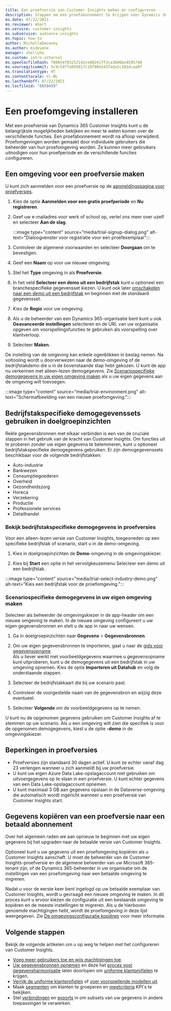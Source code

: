 ```yaml
---
title: Een proefversie van Customer Insights maken en configureren
description: Stappen om een proefabonnement te krijgen voor Dynamics 365 Customer Insights en het te configureren.
ms.date: 07/22/2021
ms.reviewer: mhart
ms.service: customer-insights
ms.subservice: audience-insights
ms.topic: how-to
author: MichelleDevaney
ms.author: midevane
manager: shellyha
ms.custom: intro-internal
ms.openlocfilehash: f80654f03252142ce08241ff3ca3606be4595740
ms.sourcegitcommit: 5c9c54ffe045017c19f0042437ada2c101dcaa0f
ms.translationtype: HT
ms.contentlocale: nl-NL
ms.lasthandoff: 07/22/2021
ms.locfileid: "6650459"
---
```

# <a name="set-up-a-trial-environment"></a>Een proefomgeving installeren 

Met een proefversie van Dynamics 365 Customer Insights kunt u de belangrijkste mogelijkheden bekijken en meer te weten komen over de verschillende functies. Een proefabonnement wordt na afloop verwijderd. Proefomgevingen worden gemaakt door individuele gebruikers die beheerder van hun proefomgeving worden. Ze kunnen meer gebruikers uitnodigen voor hun proefperiode en de verschillende functies configureren.

## <a name="create-a-trial-environment"></a>Een omgeving voor een proefversie maken

U kunt zich aanmelden voor een proefversie op de [aanmeldingspagina voor proefversies](https://dynamics.microsoft.com/get-started/free-trial/?appname=customerinsights). 

1. Kies de optie **Aanmelden voor een gratis proefperiode** en **Nu registreren**.

1. Geef uw e-mailadres voor werk of school op, vertel ons meer over uzelf en selecteer **Aan de slag**.

   :::image type="content" source="media/trial-signup-dialog.png" alt-text="Dialoogvenster voor registratie voor een proefexemplaar":::

1. Controleer de algemene voorwaarden en selecteer **Doorgaan** om te bevestigen.

1. Geef een **Naam** op voor uw nieuwe omgeving. 

1. Stel het **Type** omgeving in als **Proefversie**.

1. In het veld **Selecteer een demo uit een bedrijfstak** kunt u optioneel een branchespecifieke gegevensset kiezen. U kunt ook later [omschakelen naar een demo uit een bedrijfstak](#use-industry-specific-demo-data-sets-in-audience-insights) en beginnen met de standaard gegevensset.

1. Kies de **Regio** voor uw omgeving.

1. Als u de beheerder van een Dynamics 365-organisatie bent kunt u ook **Geavanceerde instellingen** selecteren en de URL van uw organisatie opgeven om voorspellingsfuncties te gebruiken als voorspelling over klantverloop. 

1. Selecteer **Maken**. 

De instelling van de omgeving kan enkele ogenblikken in beslag nemen. Na voltooiing wordt u doorverwezen naar de demo-omgeving of de bedrijfstakdemo die u in de bovenstaande stap hebt gekozen. U kunt de app nu verkennen met alleen-lezen demogegevens. Zie [Scenariospecifieke demogegevens in uw eigen omgeving maken](#create-scenario-specific-demo-data-in-your-own-environment) als u uw eigen gegevens aan de omgeving wilt toevoegen.

:::image type="content" source="media/trial-environment.png" alt-text="Schermafbeelding van een nieuwe proefomgeving.":::

## <a name="use-industry-specific-demo-data-sets-in-audience-insights"></a>Bedrijfstakspecifieke demogegevenssets gebruiken in doelgroepinzichten

Reële gegevensbronnen met elkaar verbinden is een van de cruciale stappen in het gebruik van de kracht van Customer Insights. Om functies uit te proberen zonder uw eigen gegevens te belemmeren, kunt u optioneel bedrijfstakspecifieke demogegevens gebruiken. Er zijn demogegevenssets beschikbaar voor de volgende bedrijfstakken: 

-   Auto-industrie
-   Bankwezen
-   Consumptiegoederen
-   Overheid
-   Gezondheidszorg
-   Horeca
-   Verzekering
-   Productie
-   Professionele services
-   Detailhandel

### <a name="see-industry-specific-demo-data-in-trials"></a>Bekijk bedrijfstakspecifieke demogegevens in proefversies

Voor een alleen-lezen versie van Customer Insights, toegesneden op een specifieke bedrijfstak of scenario, start u in de demo-omgeving. 
 
1.  Kies in doelgroepinzichten de **Demo**-omgeving in de omgevingskiezer.

2.  Kies bij **Start** een optie in het vervolgkeuzemenu Selecteer een demo uit een bedrijfstak.

:::image type="content" source="media/trial-select-industry-demo.png" alt-text="Kies een bedrijfstak voor de proefomgeving.":::

### <a name="create-scenario-specific-demo-data-in-your-own-environment"></a>Scenariospecifieke demogegevens in uw eigen omgeving maken

Selecteer als beheerder de omgevingskiezer in de app-header om een nieuwe omgeving te maken. In de nieuwe omgeving configureert u uw eigen gegevensbronnen en stelt u de app in naar uw wensen. 

1.  Ga in doelgroepinzichten naar **Gegevens** > **Gegevensbronnen**.

2.  Om uw eigen gegevensbronnen te importeren, gaat u naar de [gids voor gegevensopname](data-sources.md).     
   Als u liever werkt met voorbeeldgegevens waarmee u gegevensopname kunt uitproberen, kunt u de demogegevens uit een bedrijfstak in uw omgeving opnemen. Kies de optie **Importeren uit Datahub** en volg de onderstaande stappen.

3.  Selecteer de bedrijfstakkaart die bij uw scenario past. 

4.  Controleer de voorgestelde naam van de gegevensbron en wijzig deze eventueel. 

5.  Selecteer **Volgende** om de voorbeeldgegevens op te nemen. 

U kunt nu de opgenomen gegevens gebruiken om Customer Insights af te stemmen op uw scenario. Als u een omgeving wilt zien die specifiek is voor de opgenomen demogegevens, kiest u de optie **<Industry>-demo** in de omgevingskiezer.

## <a name="limitations-in-trials"></a>Beperkingen in proefversies

- Proefversies zijn standaard 30 dagen actief. U kunt ze echter vanaf dag 23 verlengen wanneer u zich aanmeldt bij uw proefversie.
- U kunt uw eigen Azure Data Lake-opslagaccount niet gebruiken om uitvoergegevens op te slaan in een proefversie. U kunt echter gegevens van een Data Lake-opslagaccount opnemen.
- U kunt maximaal 3 GB aan gegevens opslaan in de Dataverse-omgeving die automatisch wordt ingericht wanneer u een proefversie van Customer Insights start.

## <a name="copy-data-from-a-trial-to-a-paid-subscription"></a>Gegevens kopiëren van een proefversie naar een betaald abonnement

Over het algemeen raden we aan opnieuw te beginnen met uw eigen gegevens bij het upgraden naar de betaalde versie van Customer Insights. 

Optioneel kunt u uw gegevens uit een proefomgeving kopiëren als u Customer Insights aanschaft. U moet de beheerder van de Customer Insights-proefversie en de algemene beheerder van uw Microsoft 365-tenant zijn, of de Dynamics 365-beheerder in uw organisatie om de instellingen van een proefomgeving naar een betaalde omgeving te migreren. 

Nadat u voor de eerste keer bent ingelogd op uw betaalde exemplaar van Customer Insights, wordt u gevraagd een nieuwe omgeving te maken. In dit proces kunt u ervoor kiezen de configuratie uit een bestaande omgeving te kopiëren en de meeste instellingen te migreren. Als u de hierboven genoemde machtigingen hebt, wordt de proefomgeving in deze lijst weergegeven. Zie [De omgevingsconfiguratie kopiëren](manage-environments.md#copy-the-environment-configuration) voor meer informatie.

## <a name="next-steps"></a>Volgende stappen

Bekijk de volgende artikelen om u op weg te helpen met het configureren van Customer Insights. 

- [Voeg meer gebruikers toe en wijs machtigingen toe](permissions.md).
- [Uw gegevensbronnen opnemen](data-sources.md) en deze het [proces voor gegevensharmonisatie](data-unification.md) laten doorlopen om [uniforme klantprofielen](customer-profiles.md) te krijgen.
- [Verrijk de uniforme klantprofielen](enrichment-hub.md) of [voer voorspellende modellen uit](predictions-overview.md).
- Maak [segmenten](segments.md) om klanten te groeperen en [meetcriteria](measures.md) KPI's te bekijken.
- Stel [verbindingen](connections.md) en [exports](export-destinations.md) in om subsets van uw gegevens in andere toepassingen te verwerken.